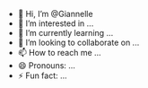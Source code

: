 - 👋 Hi, I’m @Giannelle
- 👀 I’m interested in ...
- 🌱 I’m currently learning ...
- 💞️ I’m looking to collaborate on ...
- 📫 How to reach me ...
- 😄 Pronouns: ...
- ⚡ Fun fact: ...

<!---
Giannelle/Giannelle is a ✨ special ✨ repository because its `README.md` (this file) appears on your GitHub profile.
You can click the Preview link to take a look at your changes.
--->
